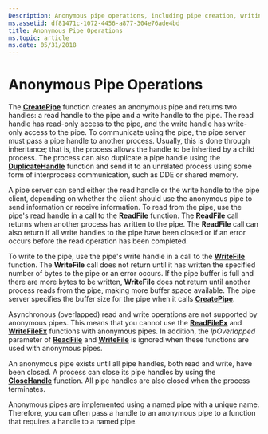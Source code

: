 ```yaml
---
Description: Anonymous pipe operations, including pipe creation, writing to a pipe, pipe handles.
ms.assetid: df81471c-1072-4456-a877-304e76ade4bd
title: Anonymous Pipe Operations
ms.topic: article
ms.date: 05/31/2018
---
```


# Anonymous Pipe Operations

The [**CreatePipe**](/windows/win32/api/namedpipeapi/nf-namedpipeapi-createpipe) function creates an anonymous pipe and returns two handles: a read handle to the pipe and a write handle to the pipe. The read handle has read-only access to the pipe, and the write handle has write-only access to the pipe. To communicate using the pipe, the pipe server must pass a pipe handle to another process. Usually, this is done through inheritance; that is, the process allows the handle to be inherited by a child process. The process can also duplicate a pipe handle using the [**DuplicateHandle**](/windows/desktop/api/handleapi/nf-handleapi-duplicatehandle) function and send it to an unrelated process using some form of interprocess communication, such as DDE or shared memory.

A pipe server can send either the read handle or the write handle to the pipe client, depending on whether the client should use the anonymous pipe to send information or receive information. To read from the pipe, use the pipe's read handle in a call to the [**ReadFile**](/windows/desktop/api/fileapi/nf-fileapi-readfile) function. The **ReadFile** call returns when another process has written to the pipe. The **ReadFile** call can also return if all write handles to the pipe have been closed or if an error occurs before the read operation has been completed.

To write to the pipe, use the pipe's write handle in a call to the [**WriteFile**](/windows/desktop/api/fileapi/nf-fileapi-writefile) function. The **WriteFile** call does not return until it has written the specified number of bytes to the pipe or an error occurs. If the pipe buffer is full and there are more bytes to be written, **WriteFile** does not return until another process reads from the pipe, making more buffer space available. The pipe server specifies the buffer size for the pipe when it calls [**CreatePipe**](/windows/win32/api/namedpipeapi/nf-namedpipeapi-createpipe).

Asynchronous (overlapped) read and write operations are not supported by anonymous pipes. This means that you cannot use the [**ReadFileEx**](/windows/desktop/api/fileapi/nf-fileapi-readfileex) and [**WriteFileEx**](/windows/desktop/api/fileapi/nf-fileapi-writefileex) functions with anonymous pipes. In addition, the *lpOverlapped* parameter of [**ReadFile**](/windows/desktop/api/fileapi/nf-fileapi-readfile) and [**WriteFile**](/windows/desktop/api/fileapi/nf-fileapi-writefile) is ignored when these functions are used with anonymous pipes.

An anonymous pipe exists until all pipe handles, both read and write, have been closed. A process can close its pipe handles by using the [**CloseHandle**](/windows/desktop/api/handleapi/nf-handleapi-closehandle) function. All pipe handles are also closed when the process terminates.

Anonymous pipes are implemented using a named pipe with a unique name. Therefore, you can often pass a handle to an anonymous pipe to a function that requires a handle to a named pipe.

 

 